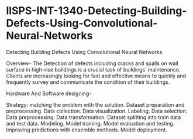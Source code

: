 # llSPS-INT-1340-Detecting-Building-Defects-Using-Convolutional-Neural-Networks
Detecting Building Defects Using Convolutional Neural  Networks

Overview- 
The Detection of defects including cracks and spalls on wall surface in high-rise buildings is a crucial task of buildings’ maintenance. Clients are increasingly looking for fast and effective means to quickly and frequently survey and communicate the condition of their buildings.

Hardware And Software designing-

Strategy: matching the problem with the solution.
Dataset preparation and preprocessing. Data collection. Data visualization. Labeling. Data selection. Data preprocessing. Data transformation.
Dataset splitting into train data and test data.
Modeling. Model training. Model evaluation and testing. Improving predictions with ensemble methods.
Model deployment.
